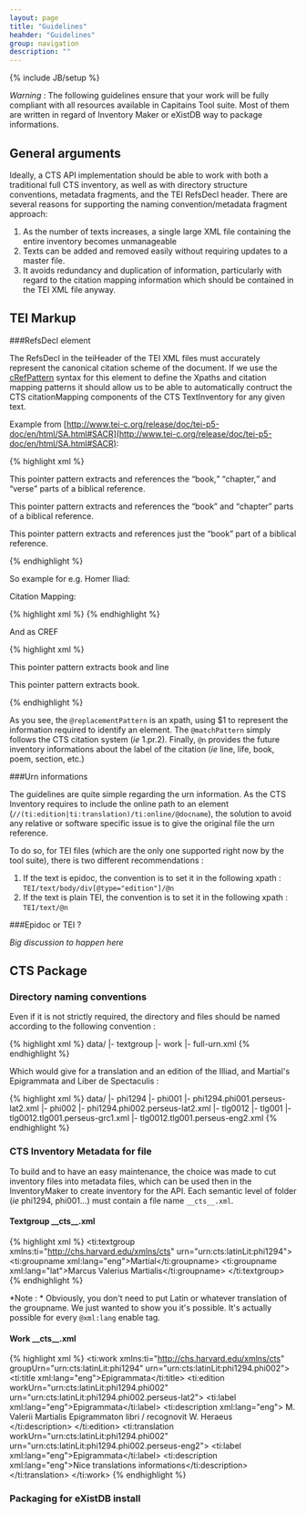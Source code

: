 ```yaml
---
layout: page
title: "Guidelines"
heahder: "Guidelines"
group: navigation
description: ""
---
```

{% include JB/setup %}

*Warning* : The following guidelines ensure that your work will be fully compliant with all resources available in Capitains Tool suite. Most of them are written in regard of Inventory Maker or eXistDB way to package informations.

## General arguments

Ideally, a CTS API implementation should be able to work with both a traditional full CTS inventory, as well as with directory structure conventions, metadata fragments, and the TEI RefsDecl header. There are several reasons for supporting the naming convention/metadata fragment approach:

1. As the number of texts increases, a single large XML file containing the entire inventory becomes unmanageable
2. Texts can be added and removed easily without requiring updates to a master file.
3. It avoids redundancy and duplication of information, particularly with regard to the citation mapping information which should be contained in the TEI XML file anyway.

## TEI Markup

###RefsDecl element


The RefsDecl in the teiHeader of the TEI XML files must accurately represent the canonical citation scheme of the document. If we use the [cRefPattern](http://www.tei-c.org/release/doc/tei-p5-doc/en/html/ref-cRefPattern.html) syntax for this element to define the Xpaths and citation mapping patterns it should allow us to be able to automatically contruct the CTS citationMapping components of the CTS TextInventory for any given text.

Example from [http://www.tei-c.org/release/doc/tei-p5-doc/en/html/SA.html#SACR](http://www.tei-c.org/release/doc/tei-p5-doc/en/html/SA.html#SACR):

{% highlight xml %}
<refsDecl xml:id="biblical">
 <cRefPattern matchPattern="(.+) (.+):(.+)"
  replacementPattern="#xpath(//div[@n='$1']/div[$2]/div[$3])">
  <p>This pointer pattern extracts and references the <q>book,</q>
   <q>chapter,</q> and <q>verse</q> parts of a biblical reference.</p>
 </cRefPattern>
 <cRefPattern matchPattern="(.+) (.+)"
  replacementPattern="#xpath(//div[@n='$1']/div[$2])">
  <p>This pointer pattern extracts and references the <q>book</q> and
  <q>chapter</q> parts of a biblical reference.</p>
 </cRefPattern>
 <cRefPattern matchPattern="(.+)"
  replacementPattern="#xpath(//div[@n='$1'])">
  <p>This pointer pattern extracts and references just the <q>book</q>
     part of a biblical reference.</p>
 </cRefPattern>
</refsDecl>
{% endhighlight %}

So example for e.g. Homer Iliad:

Citation Mapping:

{% highlight xml %}
 <citationMapping>
    <citation label="Book" xpath="/div1[@n='?']" scope="/TEI.2/text/body">
        <citation label="Line" xpath="//l[@n='?']"
            scope="/TEI.2/text/body/div1[@n='?']"/>
    </citation>
</citationMapping>
{% endhighlight %}

And as CREF

{% highlight xml %}
<refsDecl n="CTS">
 <cRefPattern 
   n="line"
   matchPattern="(.+).(.+)"
   replacementPattern="#xpath(/TEI.2/text/body/div[@n='$1']//l[@n='$2'])">
  <p>This pointer pattern extracts book and line</p>
 </cRefPattern>
 <cRefPattern 
   n="book"
   matchPattern="(.+)"
   replacementPattern="#xpath(/TEI.2/text/body/div[@n='$1'])">
  <p>This pointer pattern extracts book.</p>
 </cRefPattern>
</refsDecl>
{% endhighlight %}

As you see, the `@replacementPattern` is an xpath, using $1 to represent the information required to identify an element. The `@matchPattern` simply follows the CTS citation system (*ie* 1.pr.2). Finally, `@n` provides the future inventory informations about the label of the citation (*ie* line, life, book, poem, section, etc.)

###Urn informations

The guidelines are quite simple regarding the urn information. As the CTS Inventory requires to include the online path to an element (`//(ti:edition|ti:translation)/ti:online/@docname`), the solution to avoid any relative or software specific issue is to give the original file the urn reference.

To do so, for TEI files (which are the only one supported right now by the tool suite), there is two different recommendations :

1. If the text is epidoc, the convention is to set it in the following xpath : `TEI/text/body/div[@type="edition"]/@n` 
2. If the text is plain TEI, the convention is to set it in the following xpath : `TEI/text/@n`

###Epidoc or TEI ?

*Big discussion to happen here*

## CTS Package

### Directory naming conventions

Even if it is not strictly required, the directory and files should be named according to the following convention :

{% highlight xml %}
data/
    |- textgroup
        |- work
            |- full-urn.xml
{% endhighlight %}

Which would give for a translation and an edition of the Illiad, and Martial's Epigrammata and Liber de Spectaculis :

{% highlight xml %}
data/
    |- phi1294
        |- phi001
            |- phi1294.phi001.perseus-lat2.xml
        |- phi002
            |- phi1294.phi002.perseus-lat2.xml
    |- tlg0012
        |- tlg001
            |- tlg0012.tlg001.perseus-grc1.xml
            |- tlg0012.tlg001.perseus-eng2.xml
{% endhighlight %}

### CTS Inventory Metadata for file

To build and to have an easy maintenance, the choice was made to cut inventory files into metadata files, which can be used then in the InventoryMaker to create inventory for the API. Each semantic level of folder (*ie* phi1294, phi001...) must contain a file name `__cts__.xml`.

#### Textgroup \_\_cts\_\_.xml 

{% highlight xml %}
<ti:textgroup xmlns:ti="http://chs.harvard.edu/xmlns/cts" urn="urn:cts:latinLit:phi1294">
    <ti:groupname xml:lang="eng">Martial</ti:groupname>
    <ti:groupname xml:lang="lat">Marcus Valerius Martialis</ti:groupname>
</ti:textgroup>
{% endhighlight %}

*Note : * Obviously, you don't need to put Latin or whatever translation of the groupname. We just wanted to show you it's possible. It's actually possible for every `@xml:lang` enable tag.

#### Work \_\_cts\_\_.xml 

{% highlight xml %}
<ti:work xmlns:ti="http://chs.harvard.edu/xmlns/cts" groupUrn="urn:cts:latinLit:phi1294" urn="urn:cts:latinLit:phi1294.phi002">
    <ti:title xml:lang="eng">Epigrammata</ti:title>
    <!-- For each "text", either edition or translation, there should be a ti:edition or ti:translation node -->
    <ti:edition workUrn="urn:cts:latinLit:phi1294.phi002" urn="urn:cts:latinLit:phi1294.phi002.perseus-lat2">
        <ti:label xml:lang="eng">Epigrammata</ti:label>
        <ti:description xml:lang="eng">
            M. Valerii Martialis Epigrammaton libri / recognovit W. Heraeus
        </ti:description>
        <!-- 
            As you can see, there is no <online /> tag here.
            Simply because they are environment dependant.
            And so they are generated upon full inventory generation, hence the cRefPattern convention
        -->
    </ti:edition>
    <ti:translation workUrn="urn:cts:latinLit:phi1294.phi002" urn="urn:cts:latinLit:phi1294.phi002.perseus-eng2">
        <ti:label xml:lang="eng">Epigrammata</ti:label>
        <ti:description xml:lang="eng">Nice translations informations</ti:description>
    </ti:translation>
</ti:work>
{% endhighlight %}

### Packaging for eXistDB install